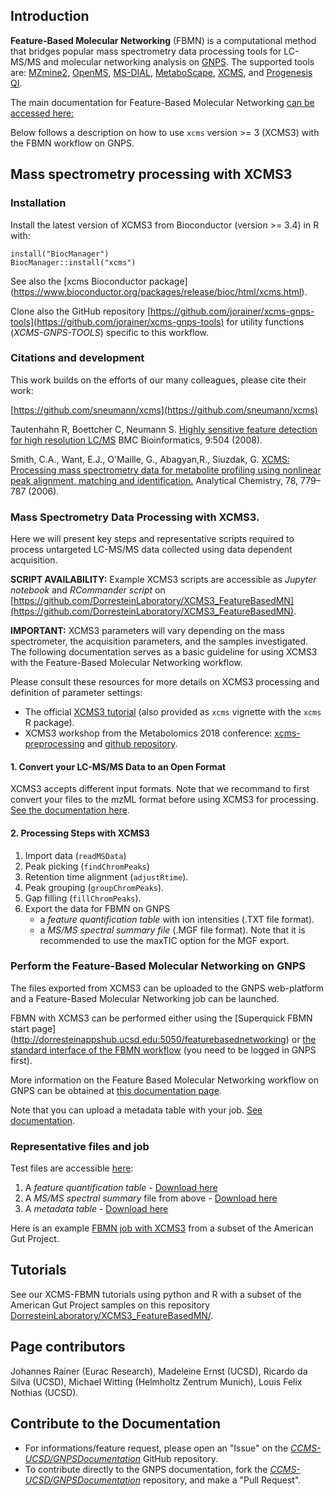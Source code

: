 ## Introduction

**Feature-Based Molecular Networking** (FBMN) is a computational method that bridges popular mass spectrometry data processing tools for LC-MS/MS and molecular networking analysis on [GNPS](http://gnps.ucsd.edu). The supported tools are: [MZmine2](featurebasedmolecularnetworking-with-mzmine2.md), [OpenMS](featurebasedmolecularnetworking-with-openms.md), [MS-DIAL](featurebasedmolecularnetworking-with-ms-dial.md), [MetaboScape](featurebasedmolecularnetworking-with-metaboscape.md), [XCMS](featurebasedmolecularnetworking-with-xcms3.md), and [Progenesis QI](featurebasedmolecularnetworking-with-progenesisQI.md).

The main documentation for Feature-Based Molecular Networking [can be accessed here:](featurebasedmolecularnetworking.md)

Below follows a description on how to use `xcms` version >= 3 (XCMS3) with the
FBMN workflow on GNPS.

## Mass spectrometry processing with XCMS3

### Installation

Install the latest version of XCMS3 from Bioconductor (version >= 3.4) in R
with:

```
install("BiocManager")
BiocManager::install("xcms")
```

See also the [xcms Bioconductor package] (https://www.bioconductor.org/packages/release/bioc/html/xcms.html).

Clone also the GitHub repository
[https://github.com/jorainer/xcms-gnps-tools](https://github.com/jorainer/xcms-gnps-tools)
for utility functions (*XCMS-GNPS-TOOLS*) specific to this workflow.

### Citations and development

This work builds on the efforts of our many colleagues, please cite their work:

[https://github.com/sneumann/xcms](https://github.com/sneumann/xcms)

Tautenhahn R, Boettcher C, Neumann S. [Highly sensitive feature detection for
high resolution LC/MS](https://doi.org/10.1186/1471-2105-9-504) BMC
Bioinformatics, 9:504 (2008).

Smith, C.A., Want, E.J., O'Maille, G., Abagyan,R., Siuzdak, G. [XCMS: Processing
mass spectrometry data for metabolite profiling using nonlinear peak alignment, matching and identification.](https://pubs.acs.org/doi/10.1021/ac051437y)
Analytical Chemistry, 78, 779–787 (2006).


### Mass Spectrometry Data Processing with XCMS3.

Here we will present key steps and representative scripts required to process
untargeted LC-MS/MS data collected using data dependent acquisition.

**SCRIPT AVAILABILITY:** Example XCMS3 scripts are accessible as *Jupyter
notebook* and *RCommander script* on
[https://github.com/DorresteinLaboratory/XCMS3_FeatureBasedMN](https://github.com/DorresteinLaboratory/XCMS3_FeatureBasedMN).

**IMPORTANT:** XCMS3 parameters will vary depending on the mass spectrometer,
the acquisition parameters, and the samples investigated. The following
documentation serves as a basic guideline for using XCMS3 with the Feature-Based
Molecular Networking workflow.

Please consult these resources for more details on XCMS3 processing and
definition of parameter settings:

- The official [XCMS3
  tutorial](https://bioconductor.org/packages/release/bioc/vignettes/xcms/inst/doc/xcms.html)
  (also provided as `xcms` vignette with the `xcms` R package).
- XCMS3 workshop from the Metabolomics 2018 conference:
  [xcms-preprocessing](https://jorainer.github.io/metabolomics2018/xcms-preprocessing.html)
  and [github repository](https://github.com/jorainer/metabolomics2018).

#### 1. Convert your LC-MS/MS Data to an Open Format

XCMS3 accepts different input formats. Note that we recommand to first convert
your files to the mzML format before using XCMS3 for processing. [See the
documentation here](fileconversion.md).

#### 2. Processing Steps with XCMS3

1. Import data (`readMSData`)
2. Peak picking (`findChromPeaks`)
3. Retention time alignment (`adjustRtime`).
4. Peak grouping (`groupChromPeaks`).
5. Gap filling (`fillChromPeaks`).
6. Export the data for FBMN on GNPS
	-	a *feature quantification table* with ion intensities (.TXT file format).
	- 	a *MS/MS spectral summary file* (.MGF file format). Note that it is recommended to use the maxTIC option for the MGF export.

### Perform the Feature-Based Molecular Networking on GNPS

The files exported from XCMS3 can be uploaded to the GNPS web-platform and a
Feature-Based Molecular Networking job can be launched.


FBMN with XCMS3 can be performed either using the [Superquick FBMN start page] (http://dorresteinappshub.ucsd.edu:5050/featurebasednetworking) or [the standard interface of the FBMN workflow](https://gnps.ucsd.edu/ProteoSAFe/index.jsp?params=%7B%22workflow%22:%22FEATURE-BASED-MOLECULAR-NETWORKING%22,%22library_on_server%22:%22d.speclibs;%22%7D) (you need to be logged in GNPS first).

More information on the Feature Based Molecular Networking workflow on GNPS can
be obtained at [this documentation page](featurebasedmolecularnetworking.md).

Note that you can upload a metadata table with your job. [See
documentation](networking.md#metadata).

### Representative files and job

Test files are accessible [here](tutorials/AG_tutorial_files/):

1. A *feature quantification table* - [Download here](tutorials/AG_tutorial_files/XCMS3-GNPS_AG_test_featuretable.txt)
2. A *MS/MS spectral summary* file from above - [Download here](tutorials/AG_tutorial_files/XCMS3-GNPS_AG_test_GNPS.mgf)
3. A *metadata table* - [Download here](tutorials/AG_tutorial_files/metadata_GNPS_table_AMG_key_ones_cleaned.txt)

Here is an example [FBMN job with XCMS3](https://proteomics2.ucsd.edu/ProteoSAFe/status.jsp?task=f3f28a930b334dd09f310795fceae4cd) from a subset of the American Gut Project.

## Tutorials

See our XCMS-FBMN tutorials using python and R with a subset of the American Gut Project samples on this repository [DorresteinLaboratory/XCMS3_FeatureBasedMN/](https://github.com/DorresteinLaboratory/XCMS3_FeatureBasedMN/).

## Page contributors

Johannes Rainer (Eurac Research), Madeleine Ernst (UCSD), Ricardo da Silva
(UCSD), Michael Witting (Helmholtz Zentrum Munich), Louis Felix Nothias (UCSD). 

## Contribute to the Documentation

- For informations/feature request, please open an "Issue" on the [*CCMS-UCSD/GNPSDocumentation*]((https://github.com/CCMS-UCSD/GNPSDocumentation)) GitHub repository.
- To contribute directly to the GNPS documentation, fork the [*CCMS-UCSD/GNPSDocumentation*]((https://github.com/CCMS-UCSD/GNPSDocumentation)) repository, and make a "Pull Request".
